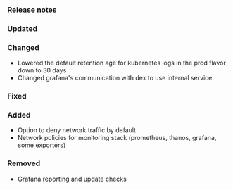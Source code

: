 ### Release notes

### Updated

### Changed

- Lowered the default retention age for kubernetes logs in the prod flavor down to 30 days
- Changed grafana's communication with dex to use internal service

### Fixed

### Added

- Option to deny network traffic by default
- Network policies for monitoring stack (prometheus, thanos, grafana, some exporters)

### Removed

- Grafana reporting and update checks
